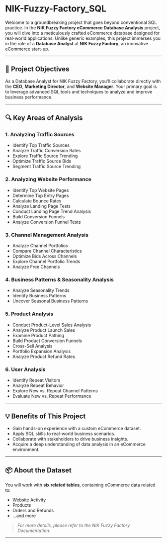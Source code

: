 
# **NIK-Fuzzy-Factory\_SQL**

Welcome to a groundbreaking project that goes beyond conventional SQL practice. In the **NIK Fuzzy Factory eCommerce Database Analysis** project, you will dive into a meticulously crafted eCommerce database designed for real-world applications. Unlike generic examples, this project immerses you in the role of a **Database Analyst** at **NIK Fuzzy Factory**, an innovative eCommerce start-up.

---

## **🎯 Project Objectives**

As a Database Analyst for NIK Fuzzy Factory, you'll collaborate directly with the **CEO**, **Marketing Director**, and **Website Manager**. Your primary goal is to leverage advanced SQL tools and techniques to analyze and improve business performance.

---

## **🔍 Key Areas of Analysis**

### 1. **Analyzing Traffic Sources**

* Identify Top Traffic Sources
* Analyze Traffic Conversion Rates
* Explore Traffic Source Trending
* Optimize Traffic Source Bids
* Segment Traffic Source Trending

### 2. **Analyzing Website Performance**

* Identify Top Website Pages
* Determine Top Entry Pages
* Calculate Bounce Rates
* Analyze Landing Page Tests
* Conduct Landing Page Trend Analysis
* Build Conversion Funnels
* Analyze Conversion Funnel Tests

### 3. **Channel Management Analysis**

* Analyze Channel Portfolios
* Compare Channel Characteristics
* Optimize Bids Across Channels
* Explore Channel Portfolio Trends
* Analyze Free Channels

### 4. **Business Patterns & Seasonality Analysis**

* Analyze Seasonality Trends
* Identify Business Patterns
* Uncover Seasonal Business Patterns

### 5. **Product Analysis**

* Conduct Product-Level Sales Analysis
* Analyze Product Launch Sales
* Examine Product Pathing
* Build Product Conversion Funnels
* Cross-Sell Analysis
* Portfolio Expansion Analysis
* Analyze Product Refund Rates

### 6. **User Analysis**

* Identify Repeat Visitors
* Analyze Repeat Behavior
* Explore New vs. Repeat Channel Patterns
* Evaluate New vs. Repeat Performance

---

## **💡 Benefits of This Project**

* Gain hands-on experience with a custom eCommerce dataset.
* Apply SQL skills to real-world business scenarios.
* Collaborate with stakeholders to drive business insights.
* Acquire a deep understanding of data analysis in an eCommerce environment.

---

## **📦 About the Dataset**

You will work with **six related tables**, containing eCommerce data related to:

* Website Activity
* Products
* Orders and Refunds
* ...and more

> *For more details, please refer to the NIK Fuzzy Factory Documentation.*

---

